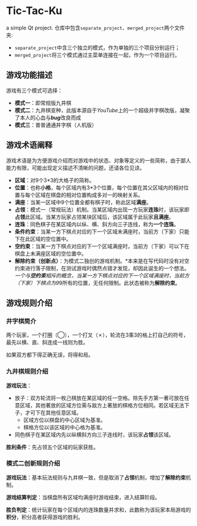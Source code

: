 # Tic-Tac-Ku
a simple Qt project.
仓库中包含`separate_project`、`merged_project`两个文件夹:

- `separate_project`中含三个独立的模式，作为单独的三个项目分别运行；
- `merged_project`将三个模式通过主菜单连接在一起，作为一个项目运行。

## 游戏功能描述

游戏有三个模式可选择：

+ **模式一**：即常规版九井棋
+ **模式二**：九井棋变种，此版本源自于*YouTube*上的一个超级井字棋改版，凝聚了本人的心血与***bug***改良而成
+ **模式三**：普普通通井字棋（人机版）

## 游戏术语阐释

游戏术语是为方便游戏介绍而对游戏中的状态、对象等定义的一些简称，由于鄙人能力有限，可能出现定义描述不清晰的问题，还请各位见谅。

- **区域**：对9个3*3的大格子的简称。
- **位置**：也称**小格**，每个区域内有3*3个位置，每个位置在其父区域内的相对位置与每个区域在棋盘的相对位置构成多对一的映射关系。
- **满座**：当某一区域中9个位置全都有棋子时，称此区域**满座**。
- **占领**：模式一（常规玩法）机制。当某区域内出现一方玩家**连珠**时，该玩家即**占领**此区域。当某方玩家占领某块区域后，该区域属于此玩家**且满座**。
- **连珠**：同色棋子在某区域内以纵、横、斜方向三子连线，称为**一个连珠**。
- **条件约束**：当某一方下棋点对应的下一个区域未满座时，当前方（下家）只能下在此区域的空位置中。
- **空约束**：当某一方下棋点对应的下一个区域满座时，当前方（下家）可以下在棋盘上未满座区域的空位置中。
- **解除约束（创新点）**：为模式二独创的游戏机制。*本来是在写代码时没有对空约束进行落子限制，在测试游戏时偶然点错才发现，却因此诞生的一个想法。*一个与**空约束**相斥的概念，当某一方下棋点对应的下一个区域满座时，当前方（下家）下棋点为9*9所有的位置，无任何限制。此状态被称为**解除约束**。

## 游戏规则介绍

### 井字棋简介

两个玩家，一个打圈（◯），一个打叉（✗），轮流在3乘3的格上打自己的符号，最先以横、直、斜连成一线则为胜。

如果双方都下得正确无误，将得和局。

### 九井棋规则介绍

**游戏玩法**：

- 放子：双方轮流将一枚己棋放在某区域的任一空格。除先手方第一著可放在任意区域，其他著放的区域方位需与敌方上著放的棋格方位相同。若区域无法下子，才可下在其他任意区域。
  - 区域方位以棋盘的中心区域为基准。
  - 棋格方位以该区域的中心格为基准。
- 同色棋子在某区域内先以纵横斜方向三子连线时，该玩家**占领**该区域。

**胜利条件**：先占领五个区域的玩家获胜。

### 模式二创新规则介绍

**游戏玩法**：基本玩法规则与九井棋一致，但是取消了**占领**机制，增加了**解除约束**机制。

**游戏结算判定**：当棋盘所有区域均满座时游戏结束，进入结算阶段。

**胜负判定**：统计玩家在每个区域内的连珠数量并求和，此数称为该玩家本局游戏的**积分**，积分高者获得游戏的胜利。

